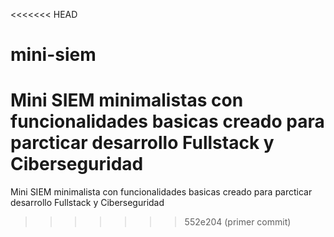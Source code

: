 <<<<<<< HEAD
# mini-siem
Mini SIEM minimalistas con funcionalidades basicas creado para parcticar desarrollo Fullstack y Ciberseguridad
=======
Mini SIEM minimalista con funcionalidades basicas creado para parcticar desarrollo Fullstack y Ciberseguridad
>>>>>>> 552e204 (primer commit)
